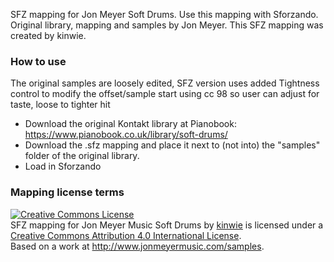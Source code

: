 SFZ mapping for Jon Meyer Soft Drums. Use this mapping with Sforzando. Original library, mapping and samples by Jon Meyer.
This SFZ mapping was created by kinwie. 

### How to use

The original samples are loosely edited, SFZ version uses added Tightness control to modify the offset/sample start using cc 98 so user can adjust for taste, loose to tighter hit


- Download the original Kontakt library at Pianobook: https://www.pianobook.co.uk/library/soft-drums/
- Download the .sfz mapping and place it next to (not into) the "samples" folder of the original library.
- Load in Sforzando

### Mapping license terms

<a rel="license" href="http://creativecommons.org/licenses/by/4.0/">
<img alt="Creative Commons License" style="border-width:0" src="https://i.creativecommons.org/l/by/4.0/88x31.png" /></a>
<br /><span xmlns:dct="http://purl.org/dc/terms/" href="http://purl.org/dc/dcmitype/Text" property="dct:title" rel="dct:type">
SFZ mapping for Jon Meyer Music Soft Drums</span> by <a xmlns:cc="http://creativecommons.org/ns#" href="https://github.com/kinwie/" property="cc:attributionName" rel="cc:attributionURL">kinwie</a> 
is licensed under a <a rel="license" href="http://creativecommons.org/licenses/by/4.0/">Creative Commons Attribution 4.0 International License</a>.<br />Based on a work at <a xmlns:dct="http://purl.org/dc/terms/" href="http://www.jonmeyermusic.com/samples" rel="dct:source">http://www.jonmeyermusic.com/samples</a>.

